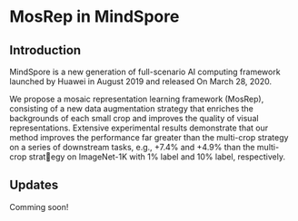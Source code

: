 # MosRep in MindSpore

## Introduction
MindSpore is a new generation of full-scenario AI computing framework launched by Huawei in August 2019 and released On March 28, 2020.

We propose a mosaic representation learning framework (MosRep), consisting of a new data augmentation strategy that enriches the backgrounds of each small crop and improves the quality of visual representations.
Extensive experimental results demonstrate that our method improves the performance far greater than the multi-crop strategy on a series of downstream tasks, e.g., +7.4% and +4.9% than the multi-crop strategy on ImageNet-1K with 1% label and 10% label, respectively.

## Updates
Comming soon!

